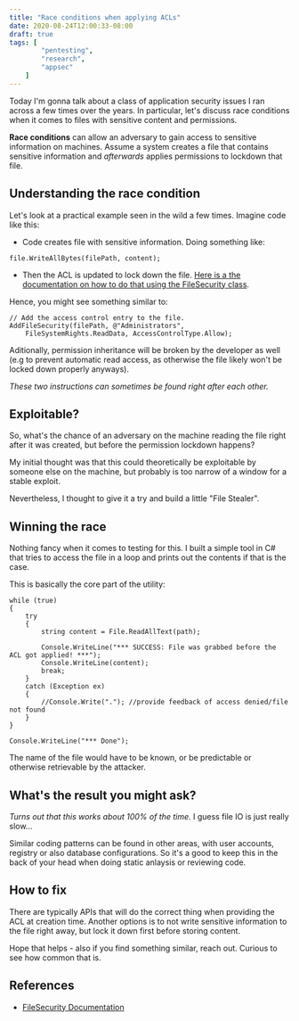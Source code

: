 ```yaml
---
title: "Race conditions when applying ACLs"
date: 2020-08-24T12:00:33-08:00
draft: true
tags: [
        "pentesting",
        "research",
        "appsec"
    ]
---
```


Today I'm gonna talk about a class of application security issues I ran across a few times over the years. In particular, let's discuss race conditions when it comes to files with sensitive content and permissions.

**Race conditions** can allow an adversary to gain access to sensitive information on machines. Assume a system creates a file that contains sensitive information and *afterwards* applies permissions to lockdown that file. 

## Understanding the race condition

Let's look at a practical example seen in the wild a few times. Imagine code like this:

* Code creates file with sensitive information. Doing something like:

```
file.WriteAllBytes(filePath, content);
```
* Then the ACL is updated to lock down the file. [Here is a the documentation on how to do that using the FileSecurity class](https://docs.microsoft.com/en-us/dotnet/api/system.security.accesscontrol.filesecurity?view=netframework-4.8). 

Hence, you might see something similar to:

```
// Add the access control entry to the file.
AddFileSecurity(filePath, @"Administrators",
    FileSystemRights.ReadData, AccessControlType.Allow);
```

Aditionally, permission inheritance will be broken by the developer as well (e.g to prevent automatic read access, as otherwise the file likely won't be locked down properly anyways).

*These two instructions can sometimes be found right after each other.*

## Exploitable?
So, what's the chance of an adversary on the machine reading the file right after it was created, but before the permission lockdown happens? 

My initial thought was that this could theoretically be exploitable by someone else on the machine, but probably is too narrow of a window for a stable exploit. 

Nevertheless, I thought to give it a try and build a little "File Stealer".

## Winning the race 
Nothing fancy when it comes to testing for this. I built a simple tool in C# that tries to access the file in a loop and prints out the contents if that is the case. 

This is basically the core part of the utility:

``` 
while (true)
{
    try
    {
        string content = File.ReadAllText(path);

        Console.WriteLine("*** SUCCESS: File was grabbed before the ACL got applied! ***");
        Console.WriteLine(content);
        break;
    }
    catch (Exception ex)
    {
        //Console.Write("."); //provide feedback of access denied/file not found
    }
}

Console.WriteLine("*** Done");
```

The name of the file would have to be known, or be predictable or otherwise retrievable by the attacker.

## What's the result you might ask?

*Turns out that this works about 100% of the time.*  I guess file IO is just really slow...

Similar coding patterns can be found in other areas, with user accounts, registry or also database configurations. So it's a good to keep this in the back of your head when doing static anlaysis or reviewing code.

## How to fix

There are typically APIs that will do the correct thing when providing the ACL at creation time. Another options is to not write sensitive information to the file right away, but lock it down first before storing content.

Hope that helps - also if you find something similar, reach out. Curious to see how common that is.

## References

* [FileSecurity Documentation](https://docs.microsoft.com/en-us/dotnet/api/system.security.accesscontrol.filesecurity?view=netframework-4.8)

